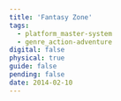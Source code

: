 ```yaml
---
title: 'Fantasy Zone'
tags:
  - platform_master-system
  - genre_action-adventure
digital: false
physical: true
guide: false
pending: false
date: 2014-02-10
---
```

